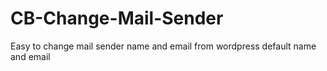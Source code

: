 # CB-Change-Mail-Sender
Easy to change mail sender name and email from wordpress default name and email
